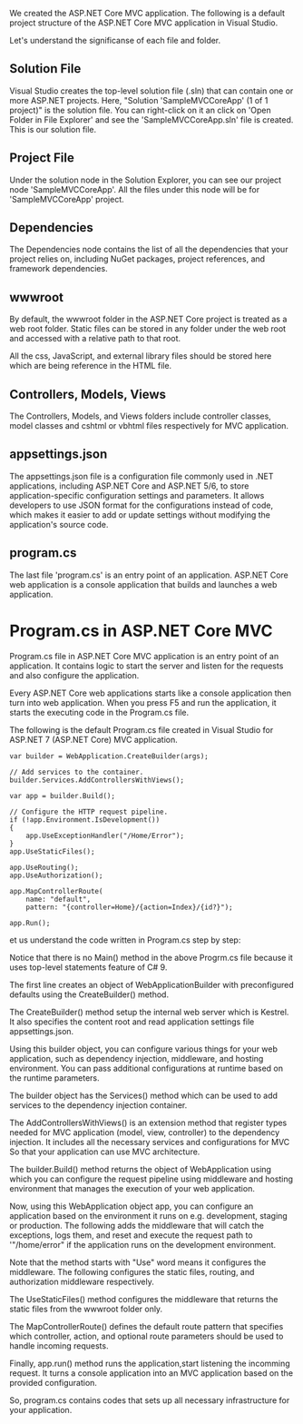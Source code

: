 
We created the ASP.NET Core MVC application. The following is a default project structure of the ASP.NET Core MVC application in Visual Studio.


Let's understand the significanse of each file and folder.

## Solution File
Visual Studio creates the top-level solution file (.sln) that can contain one or more ASP.NET projects. Here, "Solution 'SampleMVCCoreApp' (1 of 1 project)" is the solution file. You can right-click on it an click on 'Open Folder in File Explorer' and see the 'SampleMVCCoreApp.sln' file is created. This is our solution file.

## Project File
Under the solution node in the Solution Explorer, you can see our project node 'SampleMVCCoreApp'. All the files under this node will be for 'SampleMVCCoreApp' project.

## Dependencies
The Dependencies node contains the list of all the dependencies that your project relies on, including NuGet packages, project references, and framework dependencies.


## wwwroot
By default, the wwwroot folder in the ASP.NET Core project is treated as a web root folder. Static files can be stored in any folder under the web root and accessed with a relative path to that root.

All the css, JavaScript, and external library files should be stored here which are being reference in the HTML file.


## Controllers, Models, Views
The Controllers, Models, and Views folders include controller classes, model classes and cshtml or vbhtml files respectively for MVC application.

## appsettings.json
The appsettings.json file is a configuration file commonly used in .NET applications, including ASP.NET Core and ASP.NET 5/6, to store application-specific configuration settings and parameters. It allows developers to use JSON format for the configurations instead of code, which makes it easier to add or update settings without modifying the application's source code.

## program.cs
The last file 'program.cs' is an entry point of an application. ASP.NET Core web application is a console application that builds and launches a web application.

# Program.cs in ASP.NET Core MVC

Program.cs file in ASP.NET Core MVC application is an entry point of an application. It contains logic to start the server and listen for the requests and also configure the application.

Every ASP.NET Core web applications starts like a console application then turn into web application. When you press F5 and run the application, it starts the executing code in the Program.cs file.

The following is the default Program.cs file created in Visual Studio for ASP.NET 7 (ASP.NET Core) MVC application.

```
var builder = WebApplication.CreateBuilder(args);

// Add services to the container.
builder.Services.AddControllersWithViews();

var app = builder.Build();

// Configure the HTTP request pipeline.
if (!app.Environment.IsDevelopment())
{
    app.UseExceptionHandler("/Home/Error");
}
app.UseStaticFiles();

app.UseRouting();
app.UseAuthorization();

app.MapControllerRoute(
    name: "default",
    pattern: "{controller=Home}/{action=Index}/{id?}");

app.Run();

```
et us understand the code written in Program.cs step by step:

Notice that there is no Main() method in the above Progrm.cs file because it uses top-level statements feature of C# 9.

The first line creates an object of WebApplicationBuilder with preconfigured defaults using the CreateBuilder() method.

The CreateBuilder() method setup the internal web server which is Kestrel. It also specifies the content root and read application settings file appsettings.json.

Using this builder object, you can configure various things for your web application, such as dependency injection, middleware, and hosting environment. You can pass additional configurations at runtime based on the runtime parameters.

The builder object has the Services() method which can be used to add services to the dependency injection container.


The AddControllersWithViews() is an extension method that register types needed for MVC application (model, view, controller) to the dependency injection. It includes all the necessary services and configurations for MVC So that your application can use MVC architecture.

The builder.Build() method returns the object of WebApplication using which you can configure the request pipeline using middleware and hosting environment that manages the execution of your web application.

Now, using this WebApplication object app, you can configure an application based on the environment it runs on e.g. development, staging or production. The following adds the middleware that will catch the exceptions, logs them, and reset and execute the request path to '"/home/error" if the application runs on the development environment.

Note that the method starts with "Use" word means it configures the middleware. The following configures the static files, routing, and authorization middleware respectively.

The UseStaticFiles() method configures the middleware that returns the static files from the wwwroot folder only.

The MapControllerRoute() defines the default route pattern that specifies which controller, action, and optional route parameters should be used to handle incoming requests.

Finally, app.run() method runs the application,start listening the incomming request. It turns a console application into an MVC application based on the provided configuration.

So, program.cs contains codes that sets up all necessary infrastructure for your application.
